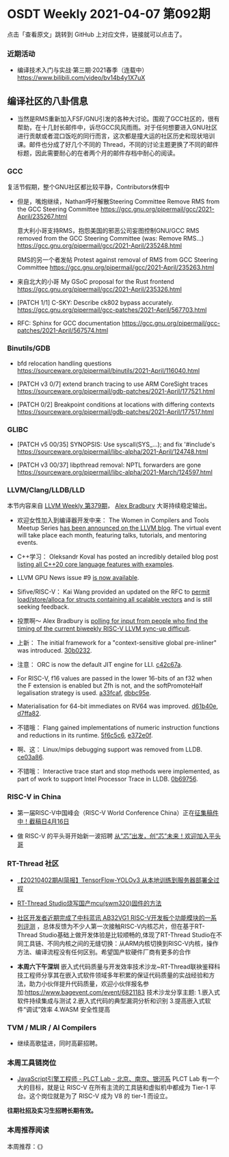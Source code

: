 # OSDT Weekly 2021-04-07 第092期

点击「查看原文」跳转到 GitHub 上对应文件，链接就可以点击了。

### 近期活动

- 编译技术入门与实战·第三期·2021春季（连载中）
  https://www.bilibili.com/video/bv14b4y1X7uX

## 编译社区的八卦信息

- 当然是RMS重新加入FSF/GNU引发的各种大讨论。围观了GCC社区的，很有帮助，在十几封长邮件中，诉尽GCC风风雨雨。对于任何想要进入GNU社区进行贡献或者混口饭吃的同行而言，这次都是撞大运的社区历史和现状培训课。邮件也分成了好几个不同的 Thread，不同的讨论主题更换了不同的邮件标题，因此需要耐心的在者两个月的邮件存档中耐心的阅读。

### GCC

复活节假期，整个GNU社区都比较平静，Contributors休假中
- 但是，嘴炮继续，Nathan呼吁解散Steering Committee
  Remove RMS from the GCC Steering Committee
  https://gcc.gnu.org/pipermail/gcc/2021-April/235267.html

  意大利小哥支持RMS，抱怨美国的邪恶公司妄图控制GNU/GCC
  RMS removed from the GCC Steering Committee (was: Remove RMS...)
  https://gcc.gnu.org/pipermail/gcc/2021-April/235248.html

  RMS的另一个者发帖 Protest against removal of RMS from GCC Steering Committee
  https://gcc.gnu.org/pipermail/gcc/2021-April/235263.html

- 来自北大的小哥 My GSoC proposal for the Rust frontend
  https://gcc.gnu.org/pipermail/gcc/2021-April/235326.html

- [PATCH 1/1] C-SKY: Describe ck802 bypass accurately.
  https://gcc.gnu.org/pipermail/gcc-patches/2021-April/567703.html

- RFC: Sphinx for GCC documentation
  https://gcc.gnu.org/pipermail/gcc-patches/2021-April/567574.html

### Binutils/GDB

- bfd relocation handling questions
  https://sourceware.org/pipermail/binutils/2021-April/116040.html

- [PATCH v3 0/7] extend branch tracing to use ARM CoreSight traces
  https://sourceware.org/pipermail/gdb-patches/2021-April/177521.html

- [PATCH 0/2] Breakpoint conditions at locations with differing contexts
  https://sourceware.org/pipermail/gdb-patches/2021-April/177517.html


### GLIBC

- [PATCH v5 00/35] SYNOPSIS: Use syscall(SYS_...); and fix '#include's
  https://sourceware.org/pipermail/libc-alpha/2021-April/124748.html

- [PATCH v3 00/37] libpthread removal: NPTL forwarders are gone
  https://sourceware.org/pipermail/libc-alpha/2021-March/124597.html

### LLVM/Clang/LLDB/LLD

本节内容来自 [LLVM Weekly 第379期](http://llvmweekly.org/issue/379)，
[Alex Bradbury](https://www.linkedin.com/in/alex-bradbury/) 大哥持续稳定输出。

* 欢迎女性加入到编译器开发中来： The Women in Compilers and Tools Meetup Series [has been announced on the LLVM
blog](https://blog.llvm.org/posts/2021-03-31-womenincompilerstoolsmeetup/).
The virtual event will take place each month, featuring talks, tutorials, and
mentoring events.

* C++学习： Oleksandr Koval has posted an incredibly detailed blog post [listing all C++20 core language features with examples](https://oleksandrkvl.github.io/2021/04/02/cpp-20-overview.html).

* LLVM GPU News issue #9 [is now available](https://lists.llvm.org/pipermail/llvm-dev/2021-April/149587.html).

* Sifive/RISC-V： Kai Wang provided an updated on the RFC to [permit load/store/alloca for structs containing all scalable vectors](https://lists.llvm.org/pipermail/llvm-dev/2021-March/149518.html) and is still seeking feedback.

* 投票啊～ Alex Bradbury is [polling for input from people who find the timing of the current biweekly RISC-V LLVM sync-up difficult](https://lists.llvm.org/pipermail/llvm-dev/2021-April/149573.html).

* 上新： The initial framework for a "context-sensitive global pre-inliner" was introduced. [30b0232](https://reviews.llvm.org/rG30b023233696).

* 注意： ORC is now the default JIT engine for LLI.  [c42c67a](https://reviews.llvm.org/rGc42c67ad6044).

* For RISC-V, f16 values are passed in the lower 16-bits of an f32 when the F extension is enabled but Zfh is not, and the softPromoteHalf legalisation strategy is used. [a33fcaf](https://reviews.llvm.org/rGa33fcafaf049), [dbbc95e](https://reviews.llvm.org/rGdbbc95e3e5aa).

* Materialisation for 64-bit immediates on RV64 was improved.
  [d61b40e](https://reviews.llvm.org/rGd61b40ed2750),
  [d7ffa82](https://reviews.llvm.org/rGd7ffa82a8e62).

* 不错哦： Flang gained implementations of numeric instruction functions and reductions in its runtime. [5f6c5c6](https://reviews.llvm.org/rG5f6c5c63c7c2), [e372e0f](https://reviews.llvm.org/rGe372e0f90619).

* 啊、这： Linux/mips debugging support was removed from LLDB.  [ce03a86](https://reviews.llvm.org/rGce03a862372a).

* 不错哦： Interactive trace start and stop methods were implemented, as part of work to support Intel Processor Trace in LLDB.  [0b69756](https://reviews.llvm.org/rG0b69756110db).

### RISC-V in China

- 第一届RISC-V中国峰会（RISC-V World Conference China）正在[征集稿件中！截稿日4月16日](https://mp.weixin.qq.com/s/uWEJXEHY3JtmAUo9EZe_0A)

- 做 RISC-V 的平头哥开始新一波招聘 [从“芯”出发，创“芯”未来！欢迎加入平头哥](https://mp.weixin.qq.com/s/mt6qJc4E4wYNh-yMftNHvA)

### RT-Thread 社区

- [【20210402期AI简报】TensorFlow-YOLOv3 从本地训练到服务器部署全过程](https://mp.weixin.qq.com/s/pnzXjBqm9LGLJc1UD1dArw)

- [RT-Thread Studio烧写国产mcu(swm320)固件的方法 ](https://mp.weixin.qq.com/s/YBOEk1AKtF7hAy5Im1gUWw)

- [社区开发者近期完成了中科蓝讯 AB32VG1 RISC-V开发板个功能模块的一系列评测](https://club.rt-thread.org/ask/article/2677.html) ，总体反馈为不少人第一次接触RISC-V内核芯片，但在基于RT-Thread Studio基础上做开发体验是比较顺畅的,体现了RT-Thread Studio在不同工具链、不同内核之间的无缝切换：从ARM内核切换到RISC-V内核，操作方法、编译流程没有任何区别。希望国产软硬件厂商有更多的合作

- **本周六下午深圳** 嵌入式代码质量与开发效率技术沙龙~RT-Thread联袂鉴释科技工程师分享其在嵌入式软件领域多年积累的保证代码质量的实战经验和方法，助力小伙伴提升代码质量，欢迎小伙伴报名参加:https://www.bagevent.com/event/6821183 技术沙龙分享主题: 1.嵌入式软件持续集成与测试 2.嵌入式代码的典型漏洞分析和识别 3.提高嵌入式软件“调试”效率 4.WASM 安全性提高


### TVM / MLIR / AI Compilers

- 继续高歌猛进，同时高薪招聘。

### 本周工具链岗位

- [JavaScript引擎工程师 - PLCT Lab - 北京、南京、银河系](https://mp.weixin.qq.com/s/YYmjY-enGzAvsjGPA5NUEQ)
  PLCT Lab 有一个大的目标，就是让 RISC-V 在所有主流的工具链和虚拟机中都成为 Tier-1 平台。这个岗位就是为了 RISC-V 成为 V8 的 tier-1 而设立。

**往期社招及实习生招聘长期有效。**

### 本周推荐阅读

本周推荐：《》
